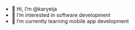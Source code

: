 - 👋 Hi, I’m @karyeija
- 👀 I’m interested in software development 
- 🌱 I’m currently learning mobile app development


<!---
karyeija/karyeija is a ✨ special ✨ repository because its `README.md` (this file) appears on your GitHub profile.
You can click the Preview link to take a look at your changes.
--->
